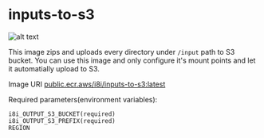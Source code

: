 # inputs-to-s3

![alt text](https://i8i-content.s3.amazonaws.com/docs/images/inputsToS3.svg)

This image zips and uploads every directory under `/input` path to S3 bucket. You can use this image and only configure it's mount points and let it automatially upload to S3.

Image URI [public.ecr.aws/i8i/inputs-to-s3:latest](https://gallery.ecr.aws/i8i/inputs-to-s3)

Required parameters(environment variables):

```
i8i_OUTPUT_S3_BUCKET(required)
i8i_OUTPUT_S3_PREFIX(required)
REGION
```
